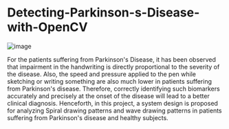 # Detecting-Parkinson-s-Disease-with-OpenCV


![image](https://user-images.githubusercontent.com/77103140/156956507-f16ed14a-671f-46b4-9c61-bf0b17de2468.png)


For the patients suffering from Parkinson's Disease, it has been observed that impairment in the handwriting is directly proportional to the severity of the disease. Also, the speed and pressure applied to the pen while sketching or writing something are also much lower in patients suffering from Parkinson's disease. Therefore, correctly identifying such biomarkers accurately and precisely at the onset of the disease will lead to a better clinical diagnosis. Henceforth, in this project, a system design is proposed for analyzing Spiral drawing patterns and wave drawing patterns in patients suffering from Parkinson's disease and healthy subjects.


